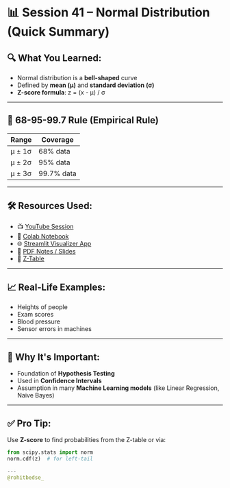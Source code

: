 # 📊 Session 41 – Normal Distribution (Quick Summary)

## 🔍 What You Learned:
- Normal distribution is a **bell-shaped** curve
- Defined by **mean (μ)** and **standard deviation (σ)**
- **Z-score formula**:
  z = (x - μ) / σ


---

## 📌 68-95-99.7 Rule (Empirical Rule)

| Range            | Coverage     |
|------------------|--------------|
| μ ± 1σ           | 68% data     |
| μ ± 2σ           | 95% data     |
| μ ± 3σ           | 99.7% data   |

---

## 🛠️ Resources Used:

- 📺 [YouTube Session](https://www.youtube.com/live/ADqYqSdtyW8?si=otgESgtA627iID_S)
- 📓 [Colab Notebook](https://colab.research.google.com/drive/1N_T0_w5vpT1k1Z4pSf4IMhAxYT1nRKLU?usp=sharing)
- 🌐 [Streamlit Visualizer App](https://samp-suman-normal-dist-visualize-app-lkntug.streamlit.app/)
- 📘 [PDF Notes / Slides](https://drive.google.com/file/d/11V7c5D80UDteolb_DVgS0em72pfMB-i0/view)
- 🧮 [Z-Table](https://www.ztable.net/)

---

## 📈 Real-Life Examples:
- Heights of people
- Exam scores
- Blood pressure
- Sensor errors in machines

---

## 🧠 Why It's Important:
- Foundation of **Hypothesis Testing**
- Used in **Confidence Intervals**
- Assumption in many **Machine Learning models** (like Linear Regression, Naive Bayes)

---

## ✅ Pro Tip:
Use **Z-score** to find probabilities from the Z-table or via:

```python
from scipy.stats import norm
norm.cdf(z)  # for left-tail

---
@rohitbedse_